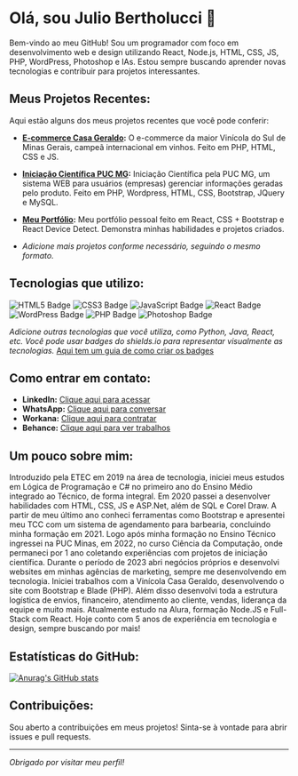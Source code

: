 # Olá, sou Julio Bertholucci 👋

Bem-vindo ao meu GitHub! Sou um programador com foco em desenvolvimento web e design utilizando React, Node.js, HTML, CSS, JS, PHP, WordPress, Photoshop e IAs.  Estou sempre buscando aprender novas tecnologias e contribuir para projetos interessantes.

## Meus Projetos Recentes:

Aqui estão alguns dos meus projetos recentes que você pode conferir:

* **[E-commerce Casa Geraldo](https://github.com/juliobertholucci/casageraldo):** O e-commerce da maior Vinícola do Sul de Minas Gerais, campeã internacional em vinhos. Feito em PHP, HTML, CSS e JS.
* **[Iniciação Científica PUC MG](https://github.com/juliobertholucci/ICPUC):** Iniciação Científica pela PUC MG, um sistema WEB para usuários (empresas) gerenciar informações geradas pelo produto. Feito em PHP, Wordpress, HTML, CSS, Bootstrap, JQuery e MySQL.
* **[Meu Portfólio](https://github.com/juliobertholucci/Portfolio-React-V2-Bootstrap):** Meu portfólio pessoal feito em React, CSS + Bootstrap e React Device Detect. Demonstra minhas habilidades e projetos criados.


* _Adicione mais projetos conforme necessário, seguindo o mesmo formato._

## Tecnologias que utilizo:

<img src="https://img.shields.io/badge/HTML5-E34F26?style=for-the-badge&logo=html5&logoColor=white" alt="HTML5 Badge" /> <img src="https://img.shields.io/badge/CSS3-1572B6?style=for-the-badge&logo=css3&logoColor=white" alt="CSS3 Badge" /> <img src="https://img.shields.io/badge/JavaScript-F7DF1E?style=for-the-badge&logo=javascript&logoColor=black" alt="JavaScript Badge" /> <img src="https://img.shields.io/badge/React-20232A?style=for-the-badge&logo=react&logoColor=61DAFB" alt="React Badge" /> <img src="https://img.shields.io/badge/WordPress-21759B?style=for-the-badge&logo=wordpress&logoColor=white" alt="WordPress Badge" /> <img src="https://img.shields.io/badge/PHP-777BB4?style=for-the-badge&logo=php&logoColor=white" alt="PHP Badge" /> <img src="https://img.shields.io/badge/Photoshop-31A8FF?style=for-the-badge&logo=adobe-photoshop&logoColor=white" alt="Photoshop Badge" />

_Adicione outras tecnologias que você utiliza, como Python, Java, React, etc. Você pode usar badges do shields.io para representar visualmente as tecnologias._  [Aqui tem um guia de como criar os badges](https://shields.io/)


## Como entrar em contato:

* **LinkedIn:** [Clique aqui para acessar](https://www.linkedin.com/in/juliobertholucci/)
* **WhatsApp:** [Clique aqui para conversar](https://api.whatsapp.com/send?phone=5535998705890)
* **Workana:** [Clique aqui para contratar](https://www.workana.com/freelancer/84bb3cd92cb5dd9a82b3d76d59925be7)
* **Behance:** [Clique aqui para ver trabalhos](https://www.behance.net/juliobertholucci)


## Um pouco sobre mim:

Introduzido pela ETEC em 2019 na área de tecnologia, iniciei meus estudos em Lógica de Programação e C# no primeiro ano do Ensino Médio integrado ao Técnico, de forma integral. Em 2020 passei a desenvolver habilidades com HTML, CSS, JS e ASP.Net, além de SQL e Corel Draw. A partir de meu último ano conheci ferramentas como Bootstrap e apresentei meu TCC com um sistema de agendamento para barbearia, concluindo minha formação em 2021. Logo após minha formação no Ensino Técnico ingressei na PUC Minas, em 2022, no curso Ciência da Computação, onde permaneci por 1 ano coletando experiências com projetos de iniciação científica. Durante o período de 2023 abri negócios próprios e desenvolvi websites em minhas agências de marketing, sempre me desenvolvendo em tecnologia. Iniciei trabalhos com a Vinícola Casa Geraldo, desenvolvendo o site com Bootstrap e Blade (PHP). Além disso desenvolvi toda a estrutura logística de envios, financeiro, atendimento ao cliente, vendas, liderança da equipe e muito mais. Atualmente estudo na Alura, formação Node.JS e Full-Stack com React.
Hoje conto com 5 anos de experiência em tecnologia e design, sempre buscando por mais!


## Estatísticas do GitHub:


[![Anurag's GitHub stats](https://github-readme-stats.vercel.app/api?username=juliobertholucci)](https://github.com/anuraghazra/github-readme-stats)



## Contribuições:

Sou aberto a contribuições em meus projetos! Sinta-se à vontade para abrir issues e pull requests.

---

_Obrigado por visitar meu perfil!_
